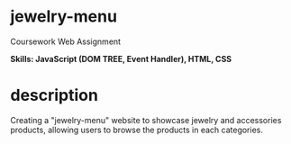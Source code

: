 # jewelry-menu

Coursework Web Assignment

**Skills: JavaScript (DOM TREE, Event Handler), HTML, CSS**

# description

Creating a "jewelry-menu" website to showcase jewelry and accessories products, allowing users to browse the products in each categories.
